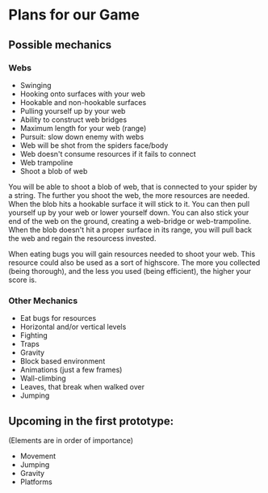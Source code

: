 # Plans for our Game

## Possible mechanics

### Webs

- Swinging
- Hooking onto surfaces with your web
- Hookable and non-hookable surfaces
- Pulling yourself up by your web
- Ability to construct web bridges
- Maximum length for your web (range)
- Pursuit: slow down enemy with webs
- Web will be shot from the spiders face/body
- Web doesn't consume resources if it fails to connect
- Web trampoline
- Shoot a blob of web

You will be able to shoot a blob of web, that is connected to your spider by a string. The further you shoot the web, the more resources are needed. 
When the blob hits a hookable surface it will stick to it. You can then pull yourself up by your web or lower yourself down.
You can also stick your end of the web on the ground, creating a web-bridge or web-trampoline.
When the blob doesn't hit a proper surface in its range, you will pull back the web and regain the resourcess invested.

When eating bugs you will gain resources needed to shoot your web. This resource could also be used as a sort of highscore. 
The more you collected (being thorough), and the less you used (being efficient), the higher your score is.

### Other Mechanics

- Eat bugs for resources
- Horizontal and/or vertical levels
- Fighting
- Traps
- Gravity
- Block based environment
- Animations (just a few frames)
- Wall-climbing
- Leaves, that break when walked over
- Jumping

## Upcoming in the first prototype:
(Elements are in order of importance)

- Movement
- Jumping
- Gravity
- Platforms
